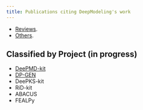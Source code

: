```yaml
---
title: Publications citing DeepModeling's work
---
```


- [Reviews](reviews.html).
- [Others](others.html).

## Classified by Project (in progress)

- [DeePMD-kit](deepmd-kit/)
- [DP-GEN](dpgen/)
- DeePKS-kit
- RiD-kit
- ABACUS
- FEALPy
